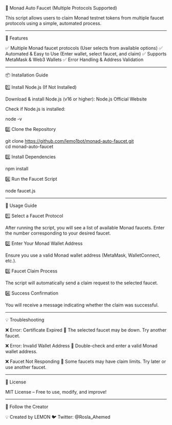 🚀 Monad Auto Faucet (Multiple Protocols Supported)

This script allows users to claim Monad testnet tokens from multiple faucet protocols using a simple, automated process.


---

📌 Features

✅ Multiple Monad faucet protocols (User selects from available options)
✅ Automated & Easy to Use (Enter wallet, select faucet, and claim)
✅ Supports MetaMask & Web3 Wallets
✅ Error Handling & Address Validation


---

📦 Installation Guide

1️⃣ Install Node.js (If Not Installed)

Download & install Node.js (v16 or higher):
Node.js Official Website

Check if Node.js is installed:

node -v

2️⃣ Clone the Repository

git clone https://github.com/lemo1bot/monad-auto-faucet.git  
cd monad-auto-faucet

3️⃣ Install Dependencies

npm install

4️⃣ Run the Faucet Script

node faucet.js


---

🚀 Usage Guide

1️⃣ Select a Faucet Protocol

After running the script, you will see a list of available Monad faucets.
Enter the number corresponding to your desired faucet.

2️⃣ Enter Your Monad Wallet Address

Ensure you use a valid Monad wallet address (MetaMask, WalletConnect, etc.).

3️⃣ Faucet Claim Process

The script will automatically send a claim request to the selected faucet.

4️⃣ Success Confirmation

You will receive a message indicating whether the claim was successful.


---

💡 Troubleshooting

❌ Error: Certificate Expired
🔹 The selected faucet may be down. Try another faucet.

❌ Error: Invalid Wallet Address
🔹 Double-check and enter a valid Monad wallet address.

❌ Faucet Not Responding
🔹 Some faucets may have claim limits. Try later or use another faucet.


---

📜 License

MIT License – Free to use, modify, and improve!


---

📢 Follow the Creator

💡 Created by LEMON
🐦 Twitter: @Rosla_Ahemed


